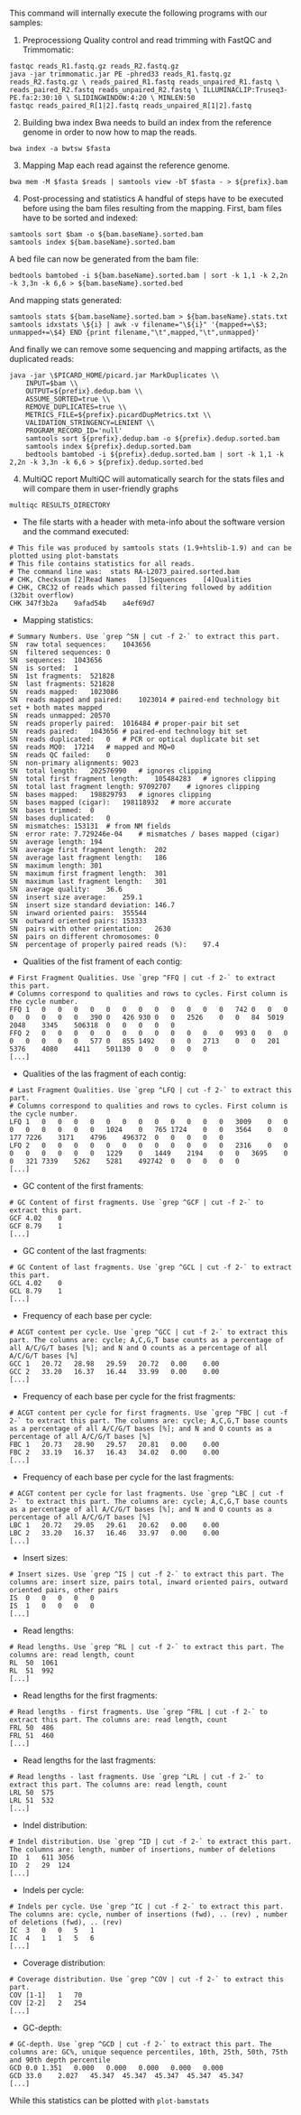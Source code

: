 This command will internally execute the following programs with our samples:
 1. Preprocessiong
Quality control and read trimming with FastQC and Trimmomatic:	
```
fastqc reads_R1.fastq.gz reads_R2.fastq.gz
java -jar trimmomatic.jar PE -phred33 reads_R1.fastq.gz reads_R2.fastq.gz \ reads_paired_R1.fastq reads_unpaired_R1.fastq \ reads_paired_R2.fastq reads_unpaired_R2.fastq \ ILLUMINACLIP:Truseq3-PE.fa:2:30:10 \ SLIDINGWINDOW:4:20 \ MINLEN:50
fastqc reads_paired_R[1|2].fastq reads_unpaired_R[1|2].fastq
```
2. Building bwa index
Bwa needs to build an index from the reference genome in order to now how to map the reads.
```
bwa index -a bwtsw $fasta
```
3. Mapping
Map each read against the reference genome.
```
bwa mem -M $fasta $reads | samtools view -bT $fasta - > ${prefix}.bam
```
4. Post-processing and statistics
A handful of steps have to be executed before using the bam files resulting from the mapping. 
First, bam files have to be sorted and indexed:
```
samtools sort $bam -o ${bam.baseName}.sorted.bam
samtools index ${bam.baseName}.sorted.bam
```
A bed file can now be generated from the bam file:
```
bedtools bamtobed -i ${bam.baseName}.sorted.bam | sort -k 1,1 -k 2,2n -k 3,3n -k 6,6 > ${bam.baseName}.sorted.bed
```
And mapping stats generated:
```
samtools stats ${bam.baseName}.sorted.bam > ${bam.baseName}.stats.txt
samtools idxstats \${i} | awk -v filename="\${i}" '{mapped+=\$3; unmapped+=\$4} END {print filename,"\t",mapped,"\t",unmapped}'
```
And finally we can remove some sequencing and mapping artifacts, as the duplicated reads:
```
java -jar \$PICARD_HOME/picard.jar MarkDuplicates \\
	INPUT=$bam \\
	OUTPUT=${prefix}.dedup.bam \\
	ASSUME_SORTED=true \\
	REMOVE_DUPLICATES=true \\
	METRICS_FILE=${prefix}.picardDupMetrics.txt \\
	VALIDATION_STRINGENCY=LENIENT \\
	PROGRAM_RECORD_ID='null'
	samtools sort ${prefix}.dedup.bam -o ${prefix}.dedup.sorted.bam
	samtools index ${prefix}.dedup.sorted.bam
	bedtools bamtobed -i ${prefix}.dedup.sorted.bam | sort -k 1,1 -k 2,2n -k 3,3n -k 6,6 > ${prefix}.dedup.sorted.bed
```
4. MultiQC report
MultiQC will automatically search for the stats files and will compare them in user-friendly graphs
```
multiqc RESULTS_DIRECTORY
```

* The file starts with a header with meta-info about the software version and the command executed:

```
# This file was produced by samtools stats (1.9+htslib-1.9) and can be plotted using plot-bamstats
# This file contains statistics for all reads.
# The command line was:  stats RA-L2073_paired.sorted.bam
# CHK, Checksum	[2]Read Names	[3]Sequences	[4]Qualities
# CHK, CRC32 of reads which passed filtering followed by addition (32bit overflow)
CHK	347f3b2a	9afad54b	a4ef69d7
```
* Mapping statistics:
```
# Summary Numbers. Use `grep ^SN | cut -f 2-` to extract this part.
SN	raw total sequences:	1043656
SN	filtered sequences:	0
SN	sequences:	1043656
SN	is sorted:	1
SN	1st fragments:	521828
SN	last fragments:	521828
SN	reads mapped:	1023086
SN	reads mapped and paired:	1023014	# paired-end technology bit set + both mates mapped
SN	reads unmapped:	20570
SN	reads properly paired:	1016484	# proper-pair bit set
SN	reads paired:	1043656	# paired-end technology bit set
SN	reads duplicated:	0	# PCR or optical duplicate bit set
SN	reads MQ0:	17214	# mapped and MQ=0
SN	reads QC failed:	0
SN	non-primary alignments:	9023
SN	total length:	202576990	# ignores clipping
SN	total first fragment length:	105484283	# ignores clipping
SN	total last fragment length:	97092707	# ignores clipping
SN	bases mapped:	198829793	# ignores clipping
SN	bases mapped (cigar):	198118932	# more accurate
SN	bases trimmed:	0
SN	bases duplicated:	0
SN	mismatches:	153131	# from NM fields
SN	error rate:	7.729246e-04	# mismatches / bases mapped (cigar)
SN	average length:	194
SN	average first fragment length:	202
SN	average last fragment length:	186
SN	maximum length:	301
SN	maximum first fragment length:	301
SN	maximum last fragment length:	301
SN	average quality:	36.6
SN	insert size average:	259.1
SN	insert size standard deviation:	146.7
SN	inward oriented pairs:	355544
SN	outward oriented pairs:	153333
SN	pairs with other orientation:	2630
SN	pairs on different chromosomes:	0
SN	percentage of properly paired reads (%):	97.4
```
* Qualities of the fist frament of each contig:
```
# First Fragment Qualities. Use `grep ^FFQ | cut -f 2-` to extract this part.
# Columns correspond to qualities and rows to cycles. First column is the cycle number.
FFQ	1	0	0	0	0	0	0	0	0	0	0	0	0	742	0	0	0	0	0	0	0	0	390	0	426	930	0	0	2526	0	0	84	5019	2048	3345	506318	0	0	0	0	0
FFQ	2	0	0	0	0	0	0	0	0	0	0	0	0	993	0	0	0	0	0	0	0	0	577	0	855	1492	0	0	2713	0	0	201	5376	4080	4411	501130	0	0	0	0	0
[...]

```
* Qualities of the las fragment of each contig:
```
# Last Fragment Qualities. Use `grep ^LFQ | cut -f 2-` to extract this part.
# Columns correspond to qualities and rows to cycles. First column is the cycle number.
LFQ	1	0	0	0	0	0	0	0	0	0	0	0	0	3009	0	0	0	0	0	0	0	0	1024	0	765	1724	0	0	3564	0	0	177	7226	3171	4796	496372	0	0	0	0	0
LFQ	2	0	0	0	0	0	0	0	0	0	0	0	0	2316	0	0	0	0	0	0	0	0	1229	0	1449	2194	0	0	3695	0	0	321	7339	5262	5281	492742	0	0	0	0	0
[...]

```
* GC content of the first framents:
```
# GC Content of first fragments. Use `grep ^GCF | cut -f 2-` to extract this part.
GCF	4.02	0
GCF	8.79	1
[...]
```
* GC content of the last fragments:
```
# GC Content of last fragments. Use `grep ^GCL | cut -f 2-` to extract this part.
GCL	4.02	0
GCL	8.79	1
[...]
```
* Frequency of each base per cycle:
```
# ACGT content per cycle. Use `grep ^GCC | cut -f 2-` to extract this part. The columns are: cycle; A,C,G,T base counts as a percentage of all A/C/G/T bases [%]; and N and O counts as a percentage of all A/C/G/T bases [%]
GCC	1	20.72	28.98	29.59	20.72	0.00	0.00
GCC	2	33.20	16.37	16.44	33.99	0.00	0.00
[...]
```
* Frequency of each base per cycle for the frist fragments:
```
# ACGT content per cycle for first fragments. Use `grep ^FBC | cut -f 2-` to extract this part. The columns are: cycle; A,C,G,T base counts as a percentage of all A/C/G/T bases [%]; and N and O counts as a percentage of all A/C/G/T bases [%]
FBC	1	20.73	28.90	29.57	20.81	0.00	0.00
FBC	2	33.19	16.37	16.43	34.02	0.00	0.00
[...]
```
* Frequency of each base per cycle for the last fragments:
```
# ACGT content per cycle for last fragments. Use `grep ^LBC | cut -f 2-` to extract this part. The columns are: cycle; A,C,G,T base counts as a percentage of all A/C/G/T bases [%]; and N and O counts as a percentage of all A/C/G/T bases [%]
LBC	1	20.72	29.05	29.61	20.62	0.00	0.00
LBC	2	33.20	16.37	16.46	33.97	0.00	0.00
[...]
```
* Insert sizes:
```
# Insert sizes. Use `grep ^IS | cut -f 2-` to extract this part. The columns are: insert size, pairs total, inward oriented pairs, outward oriented pairs, other pairs
IS	0	0	0	0	0
IS	1	0	0	0	0
[...]
```
* Read lengths:
```
# Read lengths. Use `grep ^RL | cut -f 2-` to extract this part. The columns are: read length, count
RL	50	1061
RL	51	992
[...]
```
* Read lengths for the first fragments:
```
# Read lengths - first fragments. Use `grep ^FRL | cut -f 2-` to extract this part. The columns are: read length, count
FRL	50	486
FRL	51	460
[...]
```
* Read lengths for the last fragments:
```
# Read lengths - last fragments. Use `grep ^LRL | cut -f 2-` to extract this part. The columns are: read length, count
LRL	50	575
LRL	51	532
[...]
```
* Indel distribution:
```
# Indel distribution. Use `grep ^ID | cut -f 2-` to extract this part. The columns are: length, number of insertions, number of deletions
ID	1	611	3056
ID	2	29	124
[...]
```
* Indels per cycle:
```
# Indels per cycle. Use `grep ^IC | cut -f 2-` to extract this part. The columns are: cycle, number of insertions (fwd), .. (rev) , number of deletions (fwd), .. (rev)
IC	3	0	0	5	1
IC	4	1	1	5	6
[...]
```
* Coverage distribution:
```
# Coverage distribution. Use `grep ^COV | cut -f 2-` to extract this part.
COV	[1-1]	1	70
COV	[2-2]	2	254
[...]
```
* GC-depth:
```
# GC-depth. Use `grep ^GCD | cut -f 2-` to extract this part. The columns are: GC%, unique sequence percentiles, 10th, 25th, 50th, 75th and 90th depth percentile
GCD	0.0	1.351	0.000	0.000	0.000	0.000	0.000
GCD	33.0	2.027	45.347	45.347	45.347	45.347	45.347
[...]
```

While this statistics can be plotted with `plot-bamstats`
